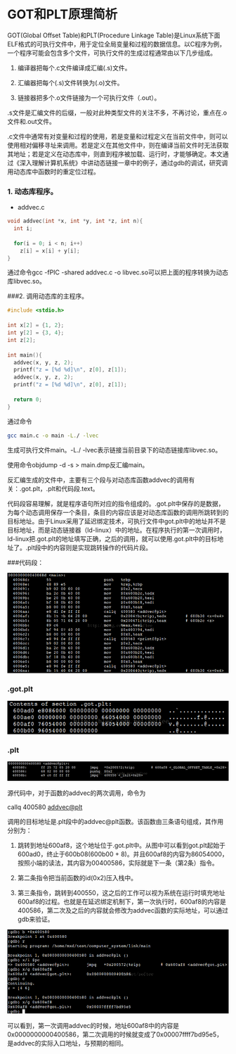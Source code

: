 # GOT和PLT原理简析

GOT(Global Offset Table)和PLT(Procedure Linkage Table)是Linux系统下面ELF格式的可执行文件中，用于定位全局变量和过程的数据信息。以C程序为例，一个程序可能会包含多个文件，可执行文件的生成过程通常由以下几步组成。

1. 编译器把每个.c文件编译成汇编(.s)文件。

2. 汇编器把每个(.s)文件转换为(.o)文件。

3. 链接器把多个.o文件链接为一个可执行文件（.out）。

.s文件是汇编文件的后缀，一般对此种类型文件的关注不多，不再讨论，重点在.o文件和.out文件。

.c文件中通常有对变量和过程的使用，若是变量和过程定义在当前文件中，则可以使用相对偏移寻址来调用。若是定义在其他文件中，则在编译当前文件时无法获取其地址；若是定义在动态库中，则直到程序被加载、运行时，才能够确定。本文通过《深入理解计算机系统》中讲动态链接一章中的例子，通过gdb的调试，研究调用动态库中函数时的重定位过程。

### 1. 动态库程序。

- addvec.c

```c
void addvec(int *x, int *y, int *z, int n){
  int i;

  for(i = 0; i < n; i++)
    z[i] = x[i] + y[i];
}
```

通过命令gcc -fPIC -shared addvec.c -o libvec.so可以把上面的程序转换为动态库libvec.so。

###2. 调用动态库的主程序。

```c
#include <stdio.h>

int x[2] = {1, 2};
int y[2] = {3, 4};
int z[2];

int main(){
  addvec(x, y, z, 2);
  printf("z = [%d %d]\n", z[0], z[1]);
  addvec(x, y, z, 2);
  printf("z = [%d %d]\n", z[0], z[1]);

  return 0;
}
```


通过命令

```sh
gcc main.c -o main -L./ -lvec
```

生成可执行文件main。-L./ -lvec表示链接当前目录下的动态链接库libvec.so。

使用命令objdump -d -s > main.dmp反汇编main。

反汇编生成的文件中，主要有三个段与对动态库函数addvec的调用有关：.got.plt，.plt和代码段.text。

代码段容易理解，就是程序语句所对应的指令组成的。.got.plt中保存的是数据，为每个动态调用保存一个条目，条目的内容应该是对动态库函数的调用所跳转到的目标地址。由于Linux采用了延迟绑定技术，可执行文件中got.plt中的地址并不是目标地址，而是动态链接器（ld-linux）中的地址。在程序执行的第一次调用时，ld-linux把.got.plt的地址填写正确，之后的调用，就可以使用.got.plt中的目标地址了。.plt段中的内容则是实现跳转操作的代码片段。

###代码段：

![](./images/G.png)

### .got.plt

![](./images/20141118223140507.png)

### .plt
![](./images/20141118223412997.png)

源代码中，对于函数的addvec的两次调用，命令为

callq  400580 <addvec@plt>

调用的目标地址是.plt段中的addvec@plt函数。该函数由三条语句组成，其作用分别为：

1. 跳转到地址600af8，这个地址位于.got.plt中。从图中可以看到got.plt起始于600ad0，终止于600b08(600b00 + 8)。并且600af8的内容为86054000，按照小端的读法，其内容为00400586，实际就是下一条（第2条）指令。

2. 第二条指令把当前函数的id(0x2)压入栈中。

3. 第三条指令，跳转到400550，这之后的工作可以视为系统在运行时填充地址600af8的过程。也就是在延迟绑定机制下，第一次执行时，600af8的内容是400586，第二次及之后的内容就会修改为addvec函数的实际地址，可以通过gdb来验证。


![](./images/20141118225406960.png)

可以看到，第一次调用addvec的时候，地址600af8中的内容是0x0000000000400586，第二次调用的时候就变成了0x00007ffff7bd95e5，是addvec的实际入口地址，与预期的相同。